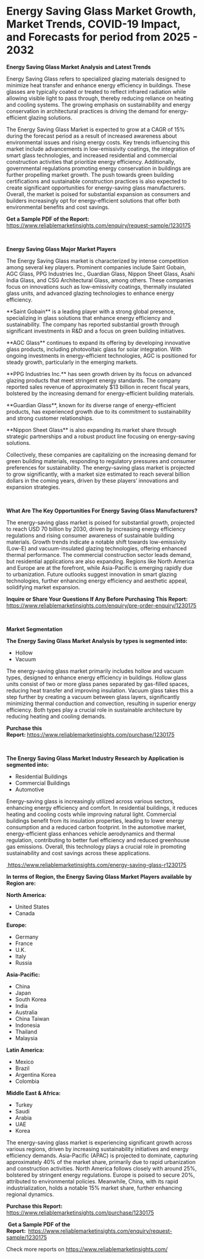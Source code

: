 <p><h1>Energy Saving Glass Market Growth, Market Trends, COVID-19 Impact, and Forecasts for period from 2025 - 2032</h1></p><p><strong>Energy Saving Glass Market Analysis and Latest Trends</strong></p>
<p><p>Energy Saving Glass refers to specialized glazing materials designed to minimize heat transfer and enhance energy efficiency in buildings. These glasses are typically coated or treated to reflect infrared radiation while allowing visible light to pass through, thereby reducing reliance on heating and cooling systems. The growing emphasis on sustainability and energy conservation in architectural practices is driving the demand for energy-efficient glazing solutions.</p><p>The Energy Saving Glass Market is expected to grow at a CAGR of 15% during the forecast period as a result of increased awareness about environmental issues and rising energy costs. Key trends influencing this market include advancements in low-emissivity coatings, the integration of smart glass technologies, and increased residential and commercial construction activities that prioritize energy efficiency. Additionally, governmental regulations promoting energy conservation in buildings are further propelling market growth. The push towards green building certifications and sustainable construction practices is also expected to create significant opportunities for energy-saving glass manufacturers. Overall, the market is poised for substantial expansion as consumers and builders increasingly opt for energy-efficient solutions that offer both environmental benefits and cost savings.</p></p>
<p><strong>Get a Sample PDF of the Report:&nbsp;</strong> <a href="https://www.reliablemarketinsights.com/enquiry/request-sample/1230175?utm_campaign=3204&utm_medium=2&utm_source=Github&utm_content=ia&utm_term=01042025&utm_id=energy-saving-glass">https://www.reliablemarketinsights.com/enquiry/request-sample/1230175</a></p>
<p>&nbsp;</p>
<p><strong>Energy Saving Glass Major Market Players</strong></p>
<p><p>The Energy Saving Glass market is characterized by intense competition among several key players. Prominent companies include Saint Gobain, AGC Glass, PPG Industries Inc., Guardian Glass, Nippon Sheet Glass, Asahi India Glass, and CSG Architectural Glass, among others. These companies focus on innovations such as low-emissivity coatings, thermally insulated glass units, and advanced glazing technologies to enhance energy efficiency.</p><p>**Saint Gobain** is a leading player with a strong global presence, specializing in glass solutions that enhance energy efficiency and sustainability. The company has reported substantial growth through significant investments in R&D and a focus on green building initiatives. </p><p>**AGC Glass** continues to expand its offering by developing innovative glass products, including photovoltaic glass for solar integration. With ongoing investments in energy-efficient technologies, AGC is positioned for steady growth, particularly in the emerging markets.</p><p>**PPG Industries Inc.** has seen growth driven by its focus on advanced glazing products that meet stringent energy standards. The company reported sales revenue of approximately $13 billion in recent fiscal years, bolstered by the increasing demand for energy-efficient building materials.</p><p>**Guardian Glass**, known for its diverse range of energy-efficient products, has experienced growth due to its commitment to sustainability and strong customer relationships. </p><p>**Nippon Sheet Glass** is also expanding its market share through strategic partnerships and a robust product line focusing on energy-saving solutions.</p><p>Collectively, these companies are capitalizing on the increasing demand for green building materials, responding to regulatory pressures and consumer preferences for sustainability. The energy-saving glass market is projected to grow significantly, with a market size estimated to reach several billion dollars in the coming years, driven by these players’ innovations and expansion strategies.</p></p>
<p>&nbsp;</p>
<p><strong>What Are The Key Opportunities For Energy Saving Glass Manufacturers?</strong></p>
<p><p>The energy-saving glass market is poised for substantial growth, projected to reach USD 70 billion by 2030, driven by increasing energy efficiency regulations and rising consumer awareness of sustainable building materials. Growth trends indicate a notable shift towards low-emissivity (Low-E) and vacuum-insulated glazing technologies, offering enhanced thermal performance. The commercial construction sector leads demand, but residential applications are also expanding. Regions like North America and Europe are at the forefront, while Asia-Pacific is emerging rapidly due to urbanization. Future outlooks suggest innovation in smart glazing technologies, further enhancing energy efficiency and aesthetic appeal, solidifying market expansion.</p></p>
<p><strong>Inquire or Share Your Questions If Any Before Purchasing This Report:</strong> <a href="https://www.reliablemarketinsights.com/enquiry/pre-order-enquiry/1230175?utm_campaign=3204&utm_medium=2&utm_source=Github&utm_content=ia&utm_term=01042025&utm_id=energy-saving-glass">https://www.reliablemarketinsights.com/enquiry/pre-order-enquiry/1230175</a></p>
<p>&nbsp;</p>
<p><strong>Market Segmentation</strong></p>
<p><strong>The Energy Saving Glass Market Analysis by types is segmented into:</strong></p>
<p><ul><li>Hollow</li><li>Vacuum</li></ul></p>
<p><p>The energy-saving glass market primarily includes hollow and vacuum types, designed to enhance energy efficiency in buildings. Hollow glass units consist of two or more glass panes separated by gas-filled spaces, reducing heat transfer and improving insulation. Vacuum glass takes this a step further by creating a vacuum between glass layers, significantly minimizing thermal conduction and convection, resulting in superior energy efficiency. Both types play a crucial role in sustainable architecture by reducing heating and cooling demands.</p></p>
<p><strong>Purchase this Report:&nbsp;</strong><a href="https://www.reliablemarketinsights.com/purchase/1230175?utm_campaign=3204&utm_medium=2&utm_source=Github&utm_content=ia&utm_term=01042025&utm_id=energy-saving-glass">https://www.reliablemarketinsights.com/purchase/1230175</a></p>
<p>&nbsp;</p>
<p><strong>The Energy Saving Glass Market Industry Research by Application is segmented into:</strong></p>
<p><ul><li>Residential Buildings</li><li>Commercial Buildings</li><li>Automotive</li></ul></p>
<p><p>Energy-saving glass is increasingly utilized across various sectors, enhancing energy efficiency and comfort. In residential buildings, it reduces heating and cooling costs while improving natural light. Commercial buildings benefit from its insulation properties, leading to lower energy consumption and a reduced carbon footprint. In the automotive market, energy-efficient glass enhances vehicle aerodynamics and thermal regulation, contributing to better fuel efficiency and reduced greenhouse gas emissions. Overall, this technology plays a crucial role in promoting sustainability and cost savings across these applications.</p></p>
<p><a href="https://www.reliablemarketinsights.com/energy-saving-glass-r1230175?utm_campaign=3204&utm_medium=2&utm_source=Github&utm_content=ia&utm_term=01042025&utm_id=energy-saving-glass">&nbsp;https://www.reliablemarketinsights.com/energy-saving-glass-r1230175</a></p>
<p><strong>In terms of Region, the Energy Saving Glass Market Players available by Region are:</strong></p>
<p>
    <p> <strong> North America: </strong>
        <ul>
            <li>United States</li>
            <li>Canada</li>
        </ul>
        </p> 
    <p> <strong> Europe: </strong>
        <ul>
            <li>Germany</li>
            <li>France</li>
            <li>U.K.</li>
            <li>Italy</li>
            <li>Russia</li>
        </ul>
        </p> 
    <p> <strong> Asia-Pacific: </strong>
        <ul>
            <li>China</li>
            <li>Japan</li>
            <li>South Korea</li>
            <li>India</li>
            <li>Australia</li>
            <li>China Taiwan</li>
            <li>Indonesia</li>
            <li>Thailand</li>
            <li>Malaysia</li>
        </ul>
        </p> 
    <p> <strong> Latin America: </strong>
        <ul>
            <li>Mexico</li>
            <li>Brazil</li>
            <li>Argentina Korea</li>
            <li>Colombia</li>
        </ul>
        </p> 
    <p> <strong> Middle East & Africa: </strong>
        <ul>
            <li>Turkey</li>
            <li>Saudi</li>
            <li>Arabia</li>
            <li>UAE</li>
            <li>Korea</li>
        </ul>
    </p>
    </p>
<p><p>The energy-saving glass market is experiencing significant growth across various regions, driven by increasing sustainability initiatives and energy efficiency demands. Asia-Pacific (APAC) is projected to dominate, capturing approximately 40% of the market share, primarily due to rapid urbanization and construction activities. North America follows closely with around 25%, bolstered by stringent energy regulations. Europe is poised to secure 20%, attributed to environmental policies. Meanwhile, China, with its rapid industrialization, holds a notable 15% market share, further enhancing regional dynamics.</p></p>
<p><strong>Purchase this Report: </strong><a href="https://www.reliablemarketinsights.com/purchase/1230175?utm_campaign=3204&utm_medium=2&utm_source=Github&utm_content=ia&utm_term=01042025&utm_id=energy-saving-glass">https://www.reliablemarketinsights.com/purchase/1230175</a></p>
<p>&nbsp;<strong>Get a Sample PDF of the Report:&nbsp;&nbsp;</strong><a href="https://www.reliablemarketinsights.com/enquiry/request-sample/1230175?utm_campaign=3204&utm_medium=2&utm_source=Github&utm_content=ia&utm_term=01042025&utm_id=energy-saving-glass">https://www.reliablemarketinsights.com/enquiry/request-sample/1230175</a></p>
<p><strong></strong></p>
<p>Check more reports on <a href="https://www.reliablemarketinsights.com/?utm_campaign=3204&utm_medium=2&utm_source=Github&utm_content=ia&utm_term=01042025&utm_id=energy-saving-glass">https://www.reliablemarketinsights.com/</a></p>